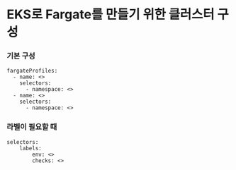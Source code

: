 # EKS로 Fargate를 만들기 위한 클러스터 구성

### 기본 구성
```
fargateProfiles:
  - name: <>
    selectors:
      - namespace: <>
  - name: <>
    selectors:
      - namespace: <>
```
### 라벨이 필요할 때
```
selectors:
    labels:
        env: <>
        checks: <>

```